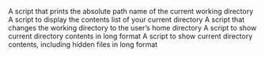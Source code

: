 A script that prints the absolute path name of the current working directory
A script to display the contents list of your current directory
A script that changes the working directory to the user’s home directory
A script to show current directory contents in long format
A script to show current directory contents, including hidden files in long format
